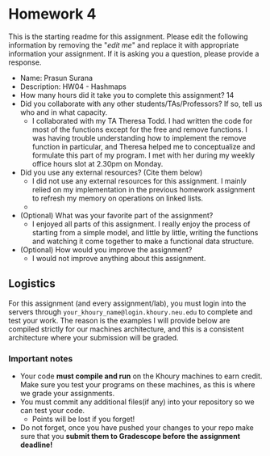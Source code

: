 # Homework 4

This is the starting readme for this assignment.  Please edit the following information by removing the "*edit me*" and replace it with appropriate information your assignment. If it is asking you a question, please provide a response.

- Name: Prasun Surana
- Description: HW04 - Hashmaps
- How many hours did it take you to complete this assignment? 14
- Did you collaborate with any other students/TAs/Professors? If so, tell us who and in what capacity.
  - I collaborated with my TA Theresa Todd. I had written the code for most of the functions except for the free and remove functions. I was having trouble understanding how to implement the remove function in particular, and Theresa helped me to conceptualize and formulate this part of my program. I met with her during my weekly office hours slot at 2.30pm on Monday. 
- Did you use any external resources? (Cite them below)
  - I did not use any external resources for this assignment. I mainly relied on my implementation in the previous homework assignment to refresh my memory on operations on linked lists.
  - 
- (Optional) What was your favorite part of the assignment? 
  - I enjoyed all parts of this assignment. I really enjoy the process of starting from a simple model, and little by little, writing the functions and watching it come together to make a functional data structure.
- (Optional) How would you improve the assignment? 
  - I would not improve anything about this assignment. 

## Logistics

For this assignment (and every assignment/lab), you must login into the servers through `your_khoury_name@login.khoury.neu.edu` to complete and test your work. The reason is the examples I will provide below are compiled strictly for our machines architecture, and this is a consistent architecture where your submission will be graded.

### Important notes

* Your code **must compile and run** on the Khoury machines to earn credit. Make sure you test your programs on these machines, as this is where we grade your assignments.
* You must commit any additional files(if any) into your repository so we can test your code.
  * Points will be lost if you forget!
* Do not forget, once you have pushed your changes to your repo make sure that you **submit them to Gradescope before the assignment deadline!**

